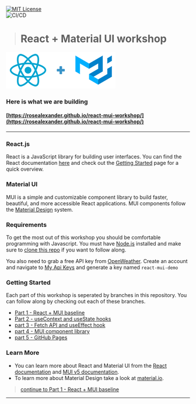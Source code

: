 [![MIT License][license-shield]][license-url] \
![CI/CD](https://github.com/rosealexander/react-mui-workshop/actions/workflows/main.yml/badge.svg)

> # React + Material UI workshop
![React + Material UI logos](./react_mui.png)

### Here is what we are building 
#### [https://rosealexander.github.io/react-mui-workshop/](https://rosealexander.github.io/react-mui-workshop/)
___

### React.js
React is a JavaScript library for building user interfaces.
You can find the React documentation [here](https://reactjs.org/docs)
and check out the [Getting Started](https://reactjs.org/docs/getting-started.html) page for a quick overview.

### Material UI
MUI is a simple and customizable component library to build faster, beautiful, and more accessible React applications.
MUI components follow the [Material Design](https://material.io/design/introduction) system.

### Requirements
To get the most out of this workshop you should be comfortable programming with Javascript.
You must have [Node.js](https://nodejs.org/en/) installed and make sure to [clone this repo](https://docs.github.com/en/repositories/creating-and-managing-repositories/cloning-a-repository)
if you want to follow along.

You also need to grab a free API key from [OpenWeather](https://openweathermap.org/api).
Create an account and navigate to [My Api Keys](https://home.openweathermap.org/api_keys)
and generate a key named `react-mui-demo`

### Getting Started
Each part of this workshop is seperated by branches in this repository. 
You can follow along by checking out each of these branches.
+ [Part 1 - React + MUI baseline](https://github.com/rosealexander/react-mui-workshop/tree/part1-react+mui-baseline)
+ [Part 2 - useContext and useState hooks](https://github.com/rosealexander/react-mui-workshop/tree/part2-useContext%26useState)
+ [part 3 - Fetch API and useEffect hook](https://github.com/rosealexander/react-mui-workshop/tree/part3-useEffect+useMemo)
+ [part 4 - MUI component library](https://github.com/rosealexander/react-mui-workshop/tree/part4-MUI)
+ [part 5 - GitHub Pages](https://github.com/rosealexander/react-mui-workshop/tree/part5-GitHub-Pages)

### Learn More
- You can learn more about React and Material UI from the [React documentation](https://reactjs.org/)
and [MUI v5 documentation](https://mui.com/getting-started/installation/).
- To learn more about Material Design take a look at [material.io](https://material.io/design).

> [continue to Part 1 - React + MUI baseline](https://github.com/rosealexander/react-mui-workshop/tree/part1-react+mui-baseline) 

___
<!-- https://www.markdownguide.org/basic-syntax/#reference-style-links -->
[license-shield]: https://img.shields.io/github/license/rosealexander/react-mui-workshop.svg?style=for-the-badge
[license-url]: https://github.com/rosealexander/react-mui-workshop/blob/master/LICENSE
